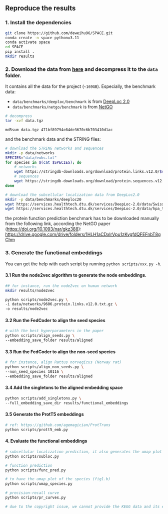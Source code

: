 ## Reproduce the results

### 1. Install the dependencies

```bash
git clone https://github.com/deweihu96/SPACE.git
conda create -n space python=3.11
conda activate space
cd SPACE
pip install .
mkdir results
```

### 2. Download the data from [here](https://erda.ku.dk/archives/8a9fb8f6d9811fe66574a9a989d4a29d/published-archive.html) and decompress it to the `data` folder.
It contains all the data for the project (`~169GB`). Especially, the benchmark data:
- `data/benchmarks/deeploc/benchmark` is from [DeepLoc 2.0](https://services.healthtech.dtu.dk/services/DeepLoc-2.0/)
- `data/benchmarks/netgo/benchmark` is from [NetGO](https://drive.google.com/drive/folders/1HLH1aCDxlrVpu1zKvgfdQFEFnbT8gChm)

```bash 
# decompress
tar -xvf data.tgz
```
```md5sum data.tgz 471bf89794e84de3670c6b703410d1ac```

and the benchmark data and the STRING files:
```bash
# download the STRING networks and sequences
mkdir -p data/networks
SPECIES="data/euks.txt"
for species in $(cat $SPECIES); do
    # networks
    wget https://stringdb-downloads.org/download/protein.links.v12.0/$species.protein.links.v12.0.txt.gz -O data/networks/$species.protein.links.v12.0.txt.gz -q
    # sequences
    wget https://stringdb-downloads.org/download/protein.sequences.v12.0/$species.protein.sequences.v12.0.fa.gz -O data/networks/$species.protein.sequences.v12.0.fa.gz -q
done

# download the subcellular localization data from DeepLoc2.0
mkdir -p data/benchmarks/deeploc20
wget https://services.healthtech.dtu.dk/services/DeepLoc-2.0/data/Swissprot_Train_Validation_dataset.csv -O data/benchmarks/deeploc20/Swissprot_Train_Validation_dataset.csv -q
wget https://services.healthtech.dtu.dk/services/DeepLoc-2.0/data/hpa_testset.csv -O data/benchmarks/deeploc20/hpa_testset.csv -q

```
the protein function prediction benchmark has to be downloaded manually from the following link, according the NetGO paper (https://doi.org/10.1093/nar/gkz388): https://drive.google.com/drive/folders/1HLH1aCDxlrVpu1zKvgfdQFEFnbT8gChm

### 3. Generate the functional embeddings 
You can get the help with each script by running `python scripts/xxx.py -h`.

#### 3.1 Run the node2vec algorithm to generate the node embeddings.

```bash
## for instance, run the node2vec on human network
mkdir results/node2vec

python scripts/node2vec.py \
-i data/networks/9606.protein.links.v12.0.txt.gz \
-o results/node2vec
```

#### 3.2 Run the FedCoder to align the seed species

```bash
# with the best hyperparameters in the paper
python scripts/align_seeds.py \
--embedding_save_folder results/aligned 
```

#### 3.3 Run the FedCoder to align the non-seed species

```bash
# for instance, align Rattus norvegicus (Norway rat)  
python scripts/align_non_seeds.py \
--non_seed_species 10116 \
--embedding_save_folder results/aligned
```

#### 3.4 Add the singletons to the aligned embedding space

```bash
python scripts/add_singletons.py \
--full_embedding_save_dir results/functional_embeddings
```

#### 3.5 Generate the ProtT5 embeddings
```bash
# ref: https://github.com/agemagician/ProtTrans
python scripts/prott5_emb.py 
```


#### 4. Evaluate the functional embeddings

```bash
# subcellular localization prediction, it also generates the umap plot of the subcellular localization
python scripts/subloc.py

# function prediction
python scripts/func_pred.py

# to have the umap plot of the species (fig1.b)
python scripts/umap_species.py

# precision-recall curve
python scripts/pr_curves.py

# due to the copyright issue, we cannot provide the KEGG data and its evaluation
```
